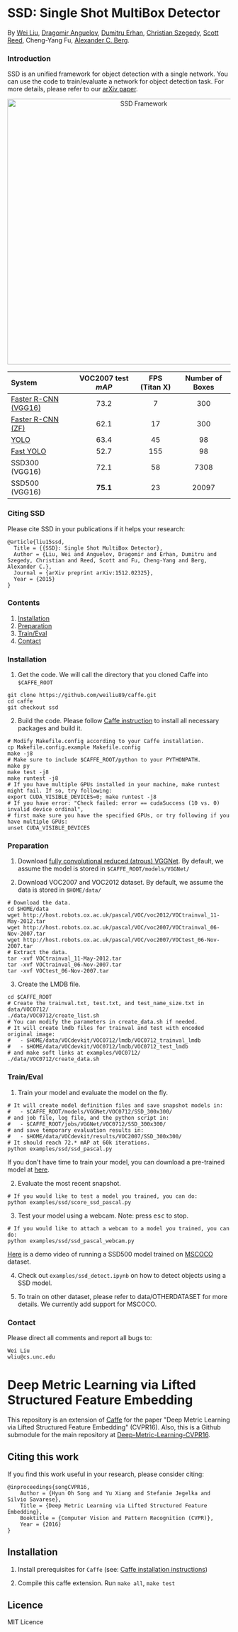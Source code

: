 # SSD: Single Shot MultiBox Detector

By [Wei Liu](http://www.cs.unc.edu/~wliu/), [Dragomir Anguelov](http://research.google.com/pubs/DragomirAnguelov.html), [Dumitru Erhan](http://research.google.com/pubs/DumitruErhan.html), [Christian Szegedy](http://research.google.com/pubs/ChristianSzegedy.html), [Scott Reed](http://www-personal.umich.edu/~reedscot/), Cheng-Yang Fu, [Alexander C. Berg](http://acberg.com).

### Introduction

SSD is an unified framework for object detection with a single network. You can use the code to train/evaluate a network for object detection task. For more details, please refer to our [arXiv paper](http://arxiv.org/abs/1512.02325).

<p align="center">
<img src="http://www.cs.unc.edu/~wliu/papers/ssd.png" alt="SSD Framework" width="600px">
</p>

<center>

| System | VOC2007 test *mAP* | **FPS** (Titan X) | Number of Boxes |
|:-------|:-----:|:-------:|:-------:|
| [Faster R-CNN (VGG16)](https://github.com/ShaoqingRen/faster_rcnn) | 73.2 | 7 | 300 |
| [Faster R-CNN (ZF)](https://github.com/ShaoqingRen/faster_rcnn) | 62.1 | 17 | 300 |
| [YOLO](http://pjreddie.com/darknet/yolo/) | 63.4 | 45 | 98 |
| [Fast YOLO](http://pjreddie.com/darknet/yolo/) | 52.7 | 155 | 98 |
| SSD300 (VGG16) | 72.1 | 58 | 7308 |
| SSD500 (VGG16) | **75.1** | 23 | 20097 |

</center>

### Citing SSD

Please cite SSD in your publications if it helps your research:

    @article{liu15ssd,
      Title = {{SSD}: Single Shot MultiBox Detector},
      Author = {Liu, Wei and Anguelov, Dragomir and Erhan, Dumitru and Szegedy, Christian and Reed, Scott and Fu, Cheng-Yang and Berg, Alexander C.},
      Journal = {arXiv preprint arXiv:1512.02325},
      Year = {2015}
    }

### Contents
1. [Installation](#installation)
2. [Preparation](#preparation)
3. [Train/Eval](#traineval)
4. [Contact](#contact)

### Installation
1. Get the code. We will call the directory that you cloned Caffe into `$CAFFE_ROOT`
  ```Shell
  git clone https://github.com/weiliu89/caffe.git
  cd caffe
  git checkout ssd
  ```

2. Build the code. Please follow [Caffe instruction](http://caffe.berkeleyvision.org/installation.html) to install all necessary packages and build it.
  ```Shell
  # Modify Makefile.config according to your Caffe installation.
  cp Makefile.config.example Makefile.config
  make -j8
  # Make sure to include $CAFFE_ROOT/python to your PYTHONPATH.
  make py
  make test -j8
  make runtest -j8
  # If you have multiple GPUs installed in your machine, make runtest might fail. If so, try following:
  export CUDA_VISIBLE_DEVICES=0; make runtest -j8
  # If you have error: "Check failed: error == cudaSuccess (10 vs. 0)  invalid device ordinal",
  # first make sure you have the specified GPUs, or try following if you have multiple GPUs:
  unset CUDA_VISIBLE_DEVICES
  ```

### Preparation
1. Download [fully convolutional reduced (atrous) VGGNet](https://gist.github.com/weiliu89/2ed6e13bfd5b57cf81d6). By default, we assume the model is stored in `$CAFFE_ROOT/models/VGGNet/`

2. Download VOC2007 and VOC2012 dataset. By default, we assume the data is stored in `$HOME/data/`
  ```Shell
  # Download the data.
  cd $HOME/data
  wget http://host.robots.ox.ac.uk/pascal/VOC/voc2012/VOCtrainval_11-May-2012.tar
  wget http://host.robots.ox.ac.uk/pascal/VOC/voc2007/VOCtrainval_06-Nov-2007.tar
  wget http://host.robots.ox.ac.uk/pascal/VOC/voc2007/VOCtest_06-Nov-2007.tar
  # Extract the data.
  tar -xvf VOCtrainval_11-May-2012.tar
  tar -xvf VOCtrainval_06-Nov-2007.tar
  tar -xvf VOCtest_06-Nov-2007.tar
  ```

3. Create the LMDB file.
  ```Shell
  cd $CAFFE_ROOT
  # Create the trainval.txt, test.txt, and test_name_size.txt in data/VOC0712/
  ./data/VOC0712/create_list.sh
  # You can modify the parameters in create_data.sh if needed.
  # It will create lmdb files for trainval and test with encoded original image:
  #   - $HOME/data/VOCdevkit/VOC0712/lmdb/VOC0712_trainval_lmdb
  #   - $HOME/data/VOCdevkit/VOC0712/lmdb/VOC0712_test_lmdb
  # and make soft links at examples/VOC0712/
  ./data/VOC0712/create_data.sh
  ```

### Train/Eval
1. Train your model and evaluate the model on the fly.
  ```Shell
  # It will create model definition files and save snapshot models in:
  #   - $CAFFE_ROOT/models/VGGNet/VOC0712/SSD_300x300/
  # and job file, log file, and the python script in:
  #   - $CAFFE_ROOT/jobs/VGGNet/VOC0712/SSD_300x300/
  # and save temporary evaluation results in:
  #   - $HOME/data/VOCdevkit/results/VOC2007/SSD_300x300/
  # It should reach 72.* mAP at 60k iterations.
  python examples/ssd/ssd_pascal.py
  ```
  If you don't have time to train your model, you can download a pre-trained model at [here](http://www.cs.unc.edu/~wliu/projects/SSD/models_VGGNet_VOC0712_SSD_300x300.tar.gz).

2. Evaluate the most recent snapshot.
  ```Shell
  # If you would like to test a model you trained, you can do:
  python examples/ssd/score_ssd_pascal.py
  ```

3. Test your model using a webcam. Note: press <kbd>esc</kbd> to stop.
  ```Shell
  # If you would like to attach a webcam to a model you trained, you can do:
  python examples/ssd/ssd_pascal_webcam.py
  ```
  [Here](https://drive.google.com/file/d/0BzKzrI_SkD1_R09NcjM1eElLcWc/view) is a demo video of running a SSD500 model trained on [MSCOCO](http://mscoco.org) dataset.

4. Check out `examples/ssd_detect.ipynb` on how to detect objects using a SSD model.

5. To train on other dataset, please refer to data/OTHERDATASET for more details.
We currently add support for MSCOCO.

### Contact
Please direct all comments and report all bugs to:

    Wei Liu
    wliu@cs.unc.edu

# Deep Metric Learning via Lifted Structured Feature Embedding
This repository is an extension of [Caffe](https://github.com/bvlc/caffe) for the paper "Deep Metric Learning via Lifted Structured Feature Embedding" (CVPR16). Also, this is a Github submodule for the main repository at [Deep-Metric-Learning-CVPR16](https://github.com/rksltnl/Deep-Metric-Learning-CVPR16). 

## Citing this work
If you find this work useful in your research, please consider citing:

    @inproceedings{songCVPR16,
        Author = {Hyun Oh Song and Yu Xiang and Stefanie Jegelka and Silvio Savarese},
        Title = {Deep Metric Learning via Lifted Structured Feature Embedding},
        Booktitle = {Computer Vision and Pattern Recognition (CVPR)},
        Year = {2016}
    }

## Installation
1. Install prerequisites for `Caffe` (see: [Caffe installation instructions](http://caffe.berkeleyvision.org/installation.html))

2. Compile this caffe extension. 
Run `make all`,  `make test`

## Licence
MIT Licence
